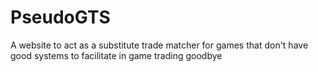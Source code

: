 # PseudoGTS
A website to act as a substitute trade matcher for games that don't have good systems to facilitate in game trading 
goodbye 

